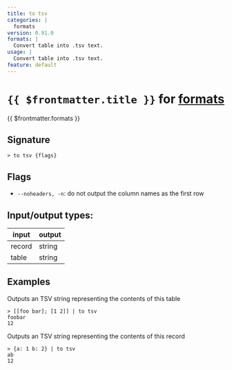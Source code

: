 ```yaml
---
title: to tsv
categories: |
  formats
version: 0.91.0
formats: |
  Convert table into .tsv text.
usage: |
  Convert table into .tsv text.
feature: default
---
```

<!-- This file is automatically generated. Please edit the command in https://github.com/nushell/nushell instead. -->

# `{{ $frontmatter.title }}` for [formats](/commands/categories/formats.md)

<div class='command-title'>{{ $frontmatter.formats }}</div>

## Signature

```> to tsv {flags} ```

## Flags

 -  `--noheaders, -n`: do not output the column names as the first row


## Input/output types:

| input  | output |
| ------ | ------ |
| record | string |
| table  | string |
## Examples

Outputs an TSV string representing the contents of this table
```nu
> [[foo bar]; [1 2]] | to tsv
foobar
12

```

Outputs an TSV string representing the contents of this record
```nu
> {a: 1 b: 2} | to tsv
ab
12

```
